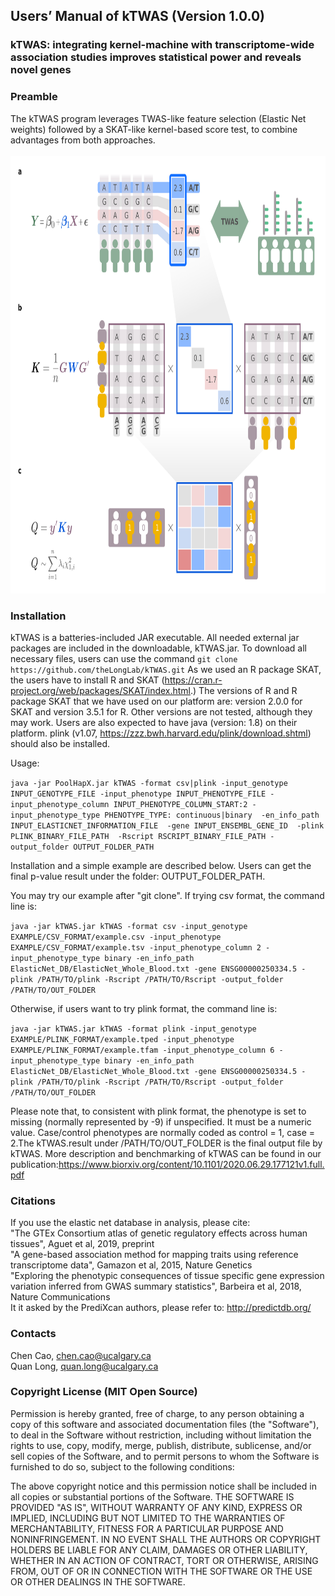 
## Users’ Manual of kTWAS (Version 1.0.0)
### kTWAS: integrating kernel-machine with transcriptome-wide association studies improves statistical power and reveals novel genes
### Preamble

The kTWAS program leverages TWAS-like feature selection (Elastic Net weights) followed by a SKAT-like kernel-based score test, to combine advantages from both approaches.<br><br>
<img src="https://github.com/theLongLab/FIGS/blob/master/kTWAS.png" width="800" height="700" alt="kTWAS"/><br/>

### Installation
kTWAS is a batteries-included JAR executable. All needed external jar packages are included in the downloadable, kTWAS.jar. To download all necessary files, users can use the command 
`git clone https://github.com/theLongLab/kTWAS.git`
As we used an R package SKAT, the users have to install R and SKAT (https://cran.r-project.org/web/packages/SKAT/index.html.) The versions of R and R package SKAT that we have used on our platform are: version 2.0.0 for SKAT and version 3.5.1 for R. Other versions are not tested, although they may work. Users are also expected to have java (version: 1.8) on their platform. plink (v1.07, https://zzz.bwh.harvard.edu/plink/download.shtml) should also be installed.

Usage:

`java -jar PoolHapX.jar kTWAS -format csv|plink -input_genotype INPUT_GENOTYPE_FILE -input_phenotype INPUT_PHENOTYPE_FILE -input_phenotype_column INPUT_PHENOTYPE_COLUMN_START:2 -input_phenotype_type PHENOTYPE_TYPE: continuous|binary 
-en_info_path INPUT_ELASTICNET_INFORMATION_FILE  -gene INPUT_ENSEMBL_GENE_ID  -plink PLINK_BINARY_FILE_PATH  -Rscript RSCRIPT_BINARY_FILE_PATH -output_folder OUTPUT_FOLDER_PATH`

Installation and a simple example are described below. Users can get the final p-value result under the folder: OUTPUT_FOLDER_PATH. 

You may try our example after "git clone". If trying csv format, the command line is:

`java -jar kTWAS.jar kTWAS -format csv -input_genotype EXAMPLE/CSV_FORMAT/example.csv -input_phenotype EXAMPLE/CSV_FORMAT/example.tsv -input_phenotype_column 2 -input_phenotype_type binary -en_info_path ElasticNet_DB/ElasticNet_Whole_Blood.txt -gene ENSG00000250334.5 -plink /PATH/TO/plink -Rscript /PATH/TO/Rscript -output_folder /PATH/TO/OUT_FOLDER`

Otherwise, if users want to try plink format, the command line is:

`java -jar kTWAS.jar kTWAS -format plink -input_genotype EXAMPLE/PLINK_FORMAT/example.tped -input_phenotype EXAMPLE/PLINK_FORMAT/example.tfam -input_phenotype_column 6 -input_phenotype_type binary -en_info_path ElasticNet_DB/ElasticNet_Whole_Blood.txt -gene ENSG00000250334.5 -plink /PATH/TO/plink -Rscript /PATH/TO/Rscript -output_folder /PATH/TO/OUT_FOLDER`

Please note that, to consistent with plink format, the phenotype is set to missing (normally represented by -9) if unspecified. It must be a numeric value. Case/control phenotypes are normally coded as control = 1, case = 2.The kTWAS.result under /PATH/TO/OUT_FOLDER is the final output file by kTWAS. More description and benchmarking of kTWAS can be found in our publication:https://www.biorxiv.org/content/10.1101/2020.06.29.177121v1.full.pdf

### Citations
If you use the elastic net database in analysis, please cite:<br>
"The GTEx Consortium atlas of genetic regulatory effects across human tissues", Aguet et al, 2019, preprint<br>
"A gene-based association method for mapping traits using reference transcriptome data", Gamazon et al, 2015, Nature Genetics<br>
"Exploring the phenotypic consequences of tissue specific gene expression variation inferred from GWAS summary statistics", Barbeira et al, 2018, Nature Communications<br>
It it asked by the PrediXcan authors, please refer to: http://predictdb.org/<br>

### Contacts
Chen Cao, chen.cao@ucalgary.ca<br>
Quan Long, quan.long@ucalgary.ca<br>

### Copyright License (MIT Open Source)
Permission is hereby granted, free of charge, to any person obtaining a copy of this software and associated documentation files (the "Software"), to deal in the Software without restriction, including without limitation the rights to use, copy, modify, merge, publish, distribute, sublicense, and/or sell copies of the Software, and to permit persons to whom the Software is furnished to do so, subject to the following conditions:

The above copyright notice and this permission notice shall be included in all copies or substantial portions of the Software. THE SOFTWARE IS PROVIDED "AS IS", WITHOUT WARRANTY OF ANY KIND, EXPRESS OR IMPLIED, INCLUDING BUT
NOT LIMITED TO THE WARRANTIES OF MERCHANTABILITY, FITNESS FOR A PARTICULAR PURPOSE AND NONINFRINGEMENT. IN NO EVENT SHALL THE
AUTHORS OR COPYRIGHT HOLDERS BE LIABLE FOR ANY CLAIM, DAMAGES OR OTHER LIABILITY, WHETHER IN AN ACTION OF CONTRACT, TORT OR
OTHERWISE, ARISING FROM, OUT OF OR IN CONNECTION WITH THE SOFTWARE OR THE USE OR OTHER DEALINGS IN THE SOFTWARE. 

